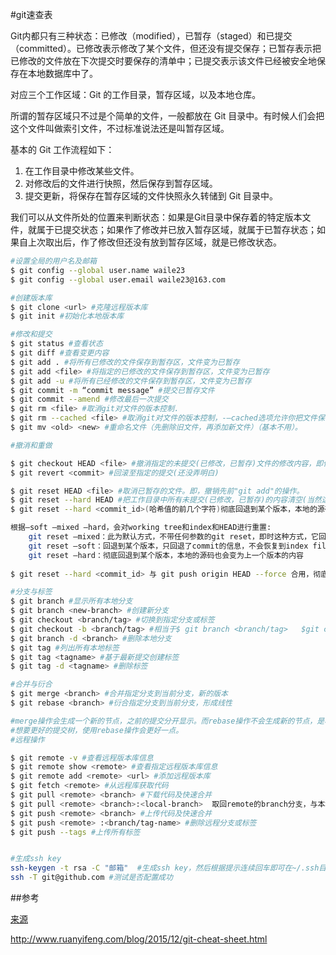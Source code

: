 #git速查表


Git内都只有三种状态：已修改（modified），已暂存（staged）和已提交（committed）。已修改表示修改了某个文件，但还没有提交保存；已暂存表示把已修改的文件放在下次提交时要保存的清单中；已提交表示该文件已经被安全地保存在本地数据库中了。

对应三个工作区域：Git 的工作目录，暂存区域，以及本地仓库。

所谓的暂存区域只不过是个简单的文件，一般都放在 Git 目录中。有时候人们会把这个文件叫做索引文件，不过标准说法还是叫暂存区域。	

基本的 Git 工作流程如下：
1. 在工作目录中修改某些文件。
1. 对修改后的文件进行快照，然后保存到暂存区域。
1. 提交更新，将保存在暂存区域的文件快照永久转储到 Git 目录中。

我们可以从文件所处的位置来判断状态：如果是Git目录中保存着的特定版本文件，就属于已提交状态；如果作了修改并已放入暂存区域，就属于已暂存状态；如果自上次取出后，作了修改但还没有放到暂存区域，就是已修改状态。

``` bash
#设置全局的用户名及邮箱
$ git config --global user.name waile23
$ git config --global user.email waile23@163.com

#创建版本库
$ git clone <url> #克隆远程版本库
$ git init #初始化本地版本库

#修改和提交
$ git status #查看状态
$ git diff #查看变更内容
$ git add . #将所有已修改的文件保存到暂存区，文件变为已暂存
$ git add <file> #将指定的已修改的文件保存到暂存区，文件变为已暂存 
$ git add -u #将所有已经修改的文件保存到暂存区，文件变为已暂存
$ git commit -m “commit message” #提交已暂存文件
$ git commit --amend #修改最后一次提交
$ git rm <file> #取消git对文件的版本控制.
$ git rm --cached <file> #取消git对文件的版本控制，-–cached选项允许你把文件保留在你的工作目录中.（常用）
$ git mv <old> <new> #重命名文件（先删除旧文件，再添加新文件）（基本不用）。

#撤消和重做

$ git checkout HEAD <file> #撤消指定的未提交(已修改，已暂存)文件的修改内容，即保证工作目录中的状态与已提交状态一致。
$ git revert <commit> #回滚至指定的提交(还没弄明白)

$ git reset HEAD <file> #取消已暂存的文件。即，撤销先前"git add"的操作。
$ git reset --hard HEAD #把工作目录中所有未提交(已修改，已暂存)的内容清空(当然这不包括未置于版控制下的文件 untracked files)。
$ git reset --hard <commit_id>(哈希值的前几个字符)彻底回退到某个版本，本地的源码也会变为该版本的内容。

根据–soft –mixed –hard，会对working tree和index和HEAD进行重置:
    git reset –mixed：此为默认方式，不带任何参数的git reset，即时这种方式，它回退到某个版本，只保留源码，回退commit和index信息
    git reset –soft：回退到某个版本，只回退了commit的信息，不会恢复到index file一级。如果还要提交，直接commit即可
    git reset –hard：彻底回退到某个版本，本地的源码也会变为上一个版本的内容
    
$ git reset --hard <commit_id> 与 git push origin HEAD --force 合用，彻底回退到某个版本并提交服务器（删除指定版本）

#分支与标签
$ git branch #显示所有本地分支
$ git branch <new-branch> #创建新分支  
$ git checkout <branch/tag> #切换到指定分支或标签  
$ git checkout -b <branch/tag> #相当于$ git branch <branch/tag>   $git checkout <branch/tag>  
$ git branch -d <branch> #删除本地分支
$ git tag #列出所有本地标签
$ git tag <tagname> #基于最新提交创建标签
$ git tag -d <tagname> #删除标签

#合并与衍合
$ git merge <branch> #合并指定分支到当前分支，新的版本
$ git rebase <branch> #衍合指定分支到当前分支，形成线性

#merge操作会生成一个新的节点，之前的提交分开显示。而rebase操作不会生成新的节点，是将两个分支融合成一个线性的提交。
#想要更好的提交树，使用rebase操作会更好一点。
#远程操作

$ git remote -v #查看远程版本库信息
$ git remote show <remote> #查看指定远程版本库信息
$ git remote add <remote> <url> #添加远程版本库
$ git fetch <remote> #从远程库获取代码
$ git pull <remote> <branch> #下载代码及快速合并
$ git pull <remote> <branch>:<local-branch>  取回remote的branch分支，与本地的local-branch分支合并,注意冒号后不能有空格  
$ git push <remote> <branch> #上传代码及快速合并
$ git push <remote> :<branch/tag-name> #删除远程分支或标签
$ git push --tags #上传所有标签


#生成ssh key
ssh-keygen -t rsa -C "邮箱"  #生成ssh key，然后根据提示连续回车即可在~/.ssh目录下得到id_rsa和id_rsa.pub两个文件，id_rsa.pub文件里存放的就是我们要使用的key。
ssh -T git@github.com #测试是否配置成功
```

##参考

[来源](https://gitcafe.com/GitCafe/Help/wiki/Git-%E5%B8%B8%E7%94%A8%E5%91%BD%E4%BB%A4%E9%80%9F%E6%9F%A5%E8%A1%A8#wiki)

http://www.ruanyifeng.com/blog/2015/12/git-cheat-sheet.html
